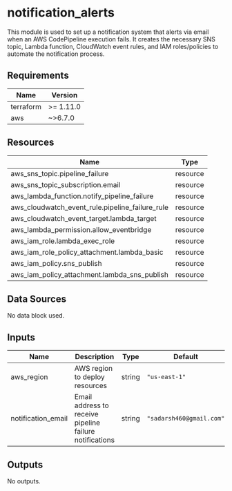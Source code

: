 # notification_alerts

This module is used to set up a notification system that alerts via email when an AWS CodePipeline execution fails. It creates the necessary SNS topic, Lambda function, CloudWatch event rules, and IAM roles/policies to automate the notification process.

## Requirements

| Name | Version |
|------|---------|
| terraform | >= 1.11.0  |
|aws     | ~>6.7.0   |

## Resources

| Name                                         | Type      |
|----------------------------------------------|-----------|
| aws_sns_topic.pipeline_failure                | resource  |
| aws_sns_topic_subscription.email              | resource  |
| aws_lambda_function.notify_pipeline_failure   | resource  |
| aws_cloudwatch_event_rule.pipeline_failure_rule | resource  |
| aws_cloudwatch_event_target.lambda_target     | resource  |
| aws_lambda_permission.allow_eventbridge       | resource  |
| aws_iam_role.lambda_exec_role                 | resource  |
| aws_iam_role_policy_attachment.lambda_basic   | resource  |
| aws_iam_policy.sns_publish                    | resource  |
| aws_iam_policy_attachment.lambda_sns_publish  | resource  |


## Data Sources

No data block used.

## Inputs

| Name                | Description                               | Type   | Default               |
|---------------------|-------------------------------------------|--------|-----------------------|
| aws_region          | AWS region to deploy resources            | string | `"us-east-1"`         |
| notification_email  | Email address to receive pipeline failure notifications | string | `"sadarsh460@gmail.com"` |

## Outputs

No outputs.